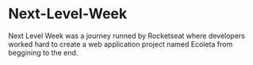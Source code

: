 # Next-Level-Week
Next Level Week was a journey runned by Rocketseat where developers worked hard to create a web application project named Ecoleta from beggining to the end.
